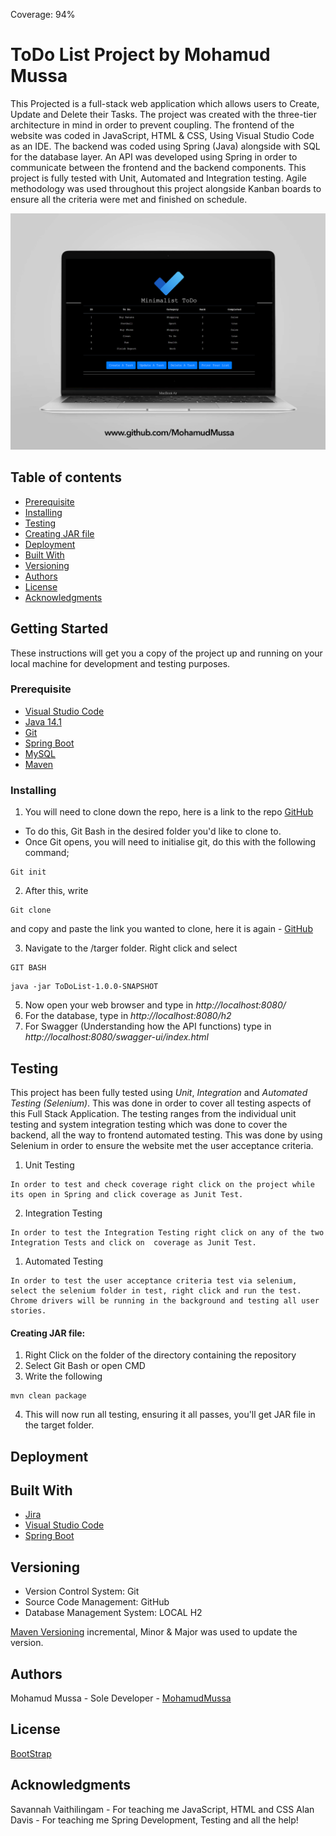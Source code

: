 Coverage: 94% 
	

# ToDo List Project by Mohamud Mussa

This Projected is a full-stack web application which allows users to Create, Update and Delete their Tasks. The project was created with the three-tier architecture in mind in order to prevent coupling. The frontend of the website was coded in JavaScript, HTML & CSS, Using Visual Studio Code as an IDE. The backend was coded using Spring (Java) alongside with SQL for the database layer. An API was developed using Spring in order to communicate between the frontend and the backend components. This project is fully tested with Unit, Automated and Integration testing. Agile methodology was used throughout this project alongside Kanban boards to ensure all the criteria were met and finished on schedule. 


![ToDoList](https://github.com/MohamudMussa/ToDoList-Project/blob/main/Documentation/MacBook-Air-Mockup-1%20copy.jpg)


## Table of contents
* [Prerequisite](#Prerequisite)
* [Installing](#Installing)
* [Testing](#Testing)
* [Creating JAR file](#Creating_JAR_file)
* [Deployment](#Deployment)
* [Built With](#Built_With)
* [Versioning](#Versioning)
* [Authors](#Authors)
* [License](#License)
* [Acknowledgments](#Acknowledgments)



## Getting Started

These instructions will get you a copy of the project up and running on your local machine for development and testing purposes.


### Prerequisite
* [Visual Studio Code](https://code.visualstudio.com/download)
* [Java 14.1](https://www.eclipse.org/downloads/)
* [Git](https://git-scm.com/downloads)
* [Spring Boot](https://spring.io/guides/gs/spring-boot/)
* [MySQL](https://www.mysql.com/downloads/)
* [Maven](http://maven.apache.org/download.cgi)


### Installing

1. You will need to clone down the repo, here is a link to the repo [GitHub](https://github.com/MohamudMussa/ToDoList-Project)
* To do this, Git Bash in the desired folder you'd like to clone to.
* Once Git opens, you will need to initialise git, do this with the following command;
```
Git init
```
2. After this, write 
```
Git clone
```
and copy and paste the link you wanted to clone, here it is again - [GitHub](https://github.com/MohamudMussa/ToDoList-Project)

3. Navigate to the /targer folder. Right click and select

```
GIT BASH 	
```
```
java -jar ToDoList-1.0.0-SNAPSHOT
```

5. Now open your web browser and type in *http://localhost:8080/*  
6. For the database, type in *http://localhost:8080/h2*
7. For Swagger (Understanding how the API functions) type in *http://localhost:8080/swagger-ui/index.html*


## Testing

This project has been fully tested using *Unit*, *Integration* and *Automated Testing (Selenium)*. This was done in order to cover all testing aspects of this Full Stack Application. The testing ranges from the individual unit testing and system integration testing which was done to cover the backend, all the way to frontend automated testing. This was done by using Selenium in order to ensure the website met the user acceptance criteria.

1. Unit Testing
```
In order to test and check coverage right click on the project while its open in Spring and click coverage as Junit Test.

```
2. Integration Testing
```
In order to test the Integration Testing right click on any of the two Integration Tests and click on  coverage as Junit Test.

```
1. Automated Testing
```
In order to test the user acceptance criteria test via selenium, select the selenium folder in test, right click and run the test. Chrome drivers will be running in the background and testing all user stories.

```


#### Creating JAR file:


1. Right Click on the folder of the directory containing the repository
2. Select Git Bash or open CMD
3. Write the following

```
mvn clean package
```

4. This will now run all testing, ensuring it all passes, you'll get JAR file in the target folder.

## Deployment


## Built With

* [Jira](https://code.visualstudio.com/download)
* [Visual Studio Code](https://code.visualstudio.com/download)
* [Spring Boot](https://spring.io/guides/gs/spring-boot/)

## Versioning

* Version Control System: Git
* Source Code Management: GitHub
* Database Management System: LOCAL H2

[Maven Versioning](http://maven.apache.org/download.cgi)  incremental, Minor & Major was used to update the version.


## Authors

Mohamud Mussa - Sole Developer - [MohamudMussa](https://github.com/MohamudMussa)

## License

[BootStrap](https://github.com/twbs/bootstrap/blob/v4.0.0/LICENSE)


## Acknowledgments
Savannah Vaithilingam - For teaching me JavaScript, HTML and CSS
Alan Davis - For teaching me Spring Development, Testing and all the help!


